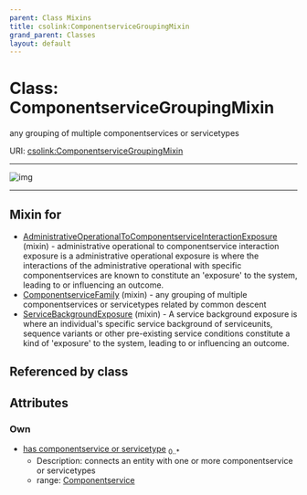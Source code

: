 ```yaml
---
parent: Class Mixins
title: csolink:ComponentserviceGroupingMixin
grand_parent: Classes
layout: default
---
```


# Class: ComponentserviceGroupingMixin


any grouping of multiple componentservices or servicetypes

URI: [csolink:ComponentserviceGroupingMixin](https://w3id.org/csolink/vocab/ComponentserviceGroupingMixin)


---

![img](http://yuml.me/diagram/nofunky;dir:TB/class/[Componentservice]%3Chas%20componentservice%20or%20servicetype%200..%2A-++[ComponentserviceGroupingMixin],[ServiceBackgroundExposure]uses%20-.-%3E[ComponentserviceGroupingMixin],[ComponentserviceFamily]uses%20-.-%3E[ComponentserviceGroupingMixin],[AdministrativeOperationalToComponentserviceInteractionExposure]uses%20-.-%3E[ComponentserviceGroupingMixin],[ServiceBackgroundExposure],[ComponentserviceFamily],[Componentservice],[AdministrativeOperationalToComponentserviceInteractionExposure])

---


## Mixin for

 * [AdministrativeOperationalToComponentserviceInteractionExposure](AdministrativeOperationalToComponentserviceInteractionExposure.md) (mixin)  - administrative operational to componentservice interaction exposure is a administrative operational exposure is where the interactions of the administrative operational with specific componentservices are known to constitute an 'exposure' to the system, leading to or influencing an outcome.
 * [ComponentserviceFamily](ComponentserviceFamily.md) (mixin)  - any grouping of multiple componentservices or servicetypes related by common descent
 * [ServiceBackgroundExposure](ServiceBackgroundExposure.md) (mixin)  - A service background exposure is where an individual's specific service background of serviceunits, sequence variants or other pre-existing service conditions constitute a kind of 'exposure' to the system, leading to or influencing an outcome.

## Referenced by class


## Attributes


### Own

 * [has componentservice or servicetype](has_componentservice_or_servicetype.md)  <sub>0..*</sub>
    * Description: connects an entity with one or more componentservice or servicetypes
    * range: [Componentservice](Componentservice.md)
